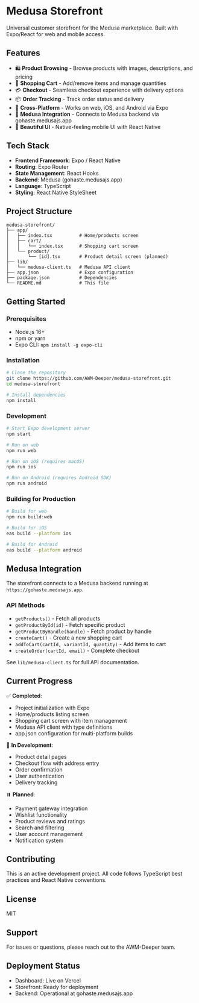 # Medusa Storefront

Universal customer storefront for the Medusa marketplace. Built with Expo/React for web and mobile access.

## Features

- 🛍️ **Product Browsing** - Browse products with images, descriptions, and pricing
- 🛒 **Shopping Cart** - Add/remove items and manage quantities
- 💳 **Checkout** - Seamless checkout experience with delivery options
- 📦 **Order Tracking** - Track order status and delivery
- 📱 **Cross-Platform** - Works on web, iOS, and Android via Expo
- 🔗 **Medusa Integration** - Connects to Medusa backend via gohaste.medusajs.app
- 🎨 **Beautiful UI** - Native-feeling mobile UI with React Native

## Tech Stack

- **Frontend Framework**: Expo / React Native
- **Routing**: Expo Router
- **State Management**: React Hooks
- **Backend**: Medusa (gohaste.medusajs.app)
- **Language**: TypeScript
- **Styling**: React Native StyleSheet

## Project Structure

```
medusa-storefront/
├── app/
│   ├── index.tsx          # Home/products screen
│   ├── cart/
│   │   └── index.tsx      # Shopping cart screen
│   └── product/
│       └── [id].tsx       # Product detail screen (planned)
├── lib/
│   └── medusa-client.ts   # Medusa API client
├── app.json               # Expo configuration
├── package.json           # Dependencies
└── README.md              # This file
```

## Getting Started

### Prerequisites

- Node.js 16+
- npm or yarn
- Expo CLI: `npm install -g expo-cli`

### Installation

```bash
# Clone the repository
git clone https://github.com/AWM-Deeper/medusa-storefront.git
cd medusa-storefront

# Install dependencies
npm install
```

### Development

```bash
# Start Expo development server
npm start

# Run on web
npm run web

# Run on iOS (requires macOS)
npm run ios

# Run on Android (requires Android SDK)
npm run android
```

### Building for Production

```bash
# Build for web
npm run build:web

# Build for iOS
eas build --platform ios

# Build for Android
eas build --platform android
```

## Medusa Integration

The storefront connects to a Medusa backend running at `https://gohaste.medusajs.app`.

### API Methods

- `getProducts()` - Fetch all products
- `getProductById(id)` - Fetch specific product
- `getProductByHandle(handle)` - Fetch product by handle
- `createCart()` - Create a new shopping cart
- `addToCart(cartId, variantId, quantity)` - Add items to cart
- `createOrder(cartId, email)` - Complete checkout

See `lib/medusa-client.ts` for full API documentation.

## Current Progress

✅ **Completed**:
- Project initialization with Expo
- Home/products listing screen
- Shopping cart screen with item management
- Medusa API client with type definitions
- app.json configuration for multi-platform builds

🔄 **In Development**:
- Product detail pages
- Checkout flow with address entry
- Order confirmation
- User authentication
- Delivery tracking

⏸️ **Planned**:
- Payment gateway integration
- Wishlist functionality
- Product reviews and ratings
- Search and filtering
- User account management
- Notification system

## Contributing

This is an active development project. All code follows TypeScript best practices and React Native conventions.

## License

MIT

## Support

For issues or questions, please reach out to the AWM-Deeper team.


## Deployment Status
- Dashboard: Live on Vercel
- Storefront: Ready for deployment
- Backend: Operational at gohaste.medusajs.app
